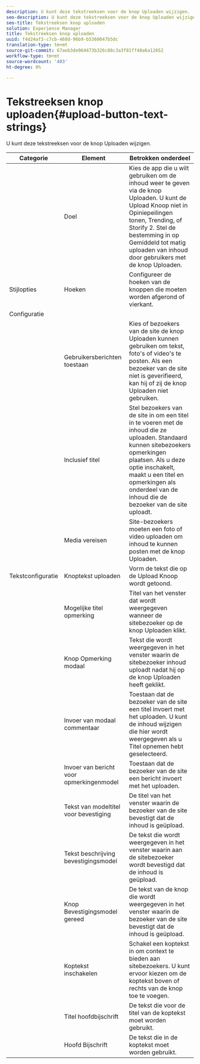 ```yaml
---
description: U kunt deze tekstreeksen voor de knop Uploaden wijzigen.
seo-description: U kunt deze tekstreeksen voor de knop Uploaden wijzigen.
seo-title: Tekstreeksen knop uploaden
solution: Experience Manager
title: Tekstreeksen knop uploaden
uuid: f4d24af3-c7cb-468d-96b9-b5360047b5dc
translation-type: tm+mt
source-git-commit: 67aeb3de964473b326c88c3a3f81ff48a6a12652
workflow-type: tm+mt
source-wordcount: '403'
ht-degree: 0%

---
```



# Tekstreeksen knop uploaden{#upload-button-text-strings}

U kunt deze tekstreeksen voor de knop Uploaden wijzigen.



| Categorie | Element | Betrokken onderdeel |
|---|---|---|
|  | Doel | Kies de app die u wilt gebruiken om de inhoud weer te geven via de knop Uploaden. U kunt de Upload Knoop niet in Opiniepeilingen tonen, Trending, of Storify 2. Stel de bestemming in op Gemiddeld tot matig uploaden van inhoud door gebruikers met de knop Uploaden. |
| Stijlopties | Hoeken | Configureer de hoeken van de knoppen die moeten worden afgerond of vierkant. |
| Configuratie |  |  |
|  | Gebruikersberichten toestaan | Kies of bezoekers van de site de knop Uploaden kunnen gebruiken om tekst, foto&#39;s of video&#39;s te posten. Als een bezoeker van de site niet is geverifieerd, kan hij of zij de knop Uploaden niet gebruiken. |
|  | Inclusief titel | Stel bezoekers van de site in om een titel in te voeren met de inhoud die ze uploaden. Standaard kunnen sitebezoekers opmerkingen plaatsen. Als u deze optie inschakelt, maakt u een titel en opmerkingen als onderdeel van de inhoud die de bezoeker van de site uploadt. |
|  | Media vereisen | Site-bezoekers moeten een foto of video uploaden om inhoud te kunnen posten met de knop Uploaden. |
| Tekstconfiguratie | Knoptekst uploaden | Vorm de tekst die op de Upload Knoop wordt getoond. |
|  | Mogelijke titel opmerking | Titel van het venster dat wordt weergegeven wanneer de sitebezoeker op de knop Uploaden klikt. |
|  | Knop Opmerking modaal | Tekst die wordt weergegeven in het venster waarin de sitebezoeker inhoud uploadt nadat hij op de knop Uploaden heeft geklikt. |
|  | Invoer van modaal commentaar | Toestaan dat de bezoeker van de site een titel invoert met het uploaden. U kunt de inhoud wijzigen die hier wordt weergegeven als u Titel opnemen hebt geselecteerd. |
|  | Invoer van bericht voor opmerkingenmodel | Toestaan dat de bezoeker van de site een bericht invoert met het uploaden. |
|  | Tekst van modeltitel voor bevestiging | De titel van het venster waarin de bezoeker van de site bevestigt dat de inhoud is geüpload. |
|  | Tekst beschrijving bevestigingsmodel | De tekst die wordt weergegeven in het venster waarin aan de sitebezoeker wordt bevestigd dat de inhoud is geüpload. |
|  | Knop Bevestigingsmodel gereed | De tekst van de knop die wordt weergegeven in het venster waarin de bezoeker van de site bevestigt dat de inhoud is geüpload. |
|  | Koptekst inschakelen | Schakel een koptekst in om context te bieden aan sitebezoekers. U kunt ervoor kiezen om de koptekst boven of rechts van de knop toe te voegen. |
|  | Titel hoofdbijschrift | De tekst die voor de titel van de koptekst moet worden gebruikt. |
|  | Hoofd Bijschrift | De tekst die in de koptekst moet worden gebruikt. |

